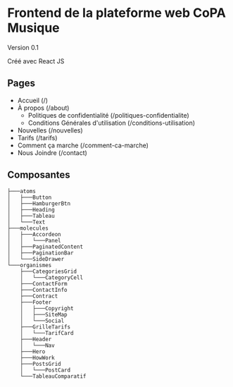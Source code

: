 # Frontend de la plateforme web CoPA Musique

Version 0.1

Créé avec React JS

## Pages

- Accueil (/)
- À propos (/about)
  - Politiques de confidentialité (/politiques-confidentialite)
  - Conditions Générales d'utilisation (/conditions-utilisation)
- Nouvelles (/nouvelles)
- Tarifs (/tarifs)
- Comment ça marche (/comment-ca-marche)
- Nous Joindre (/contact)

## Composantes
```
├───atoms
│   ├───Button
│   ├───HamburgerBtn
│   ├───Heading
│   ├───Tableau
│   └───Text
├───molecules
│   ├───Accordeon
│   │   └───Panel
│   ├───PaginatedContent
│   ├───PaginationBar
│   └───SideDrawer
└───organismes
    ├───CategoriesGrid
    │   └───CategoryCell
    ├───ContactForm
    ├───ContactInfo
    ├───Contract
    ├───Footer
    │   ├───Copyright
    │   ├───SiteMap
    │   └───Social
    ├───GrilleTarifs
    │   └───TarifCard
    ├───Header
    │   └───Nav
    ├───Hero
    ├───HowWork
    ├───PostsGrid
    │   └───PostCard
    └───TableauComparatif
```
